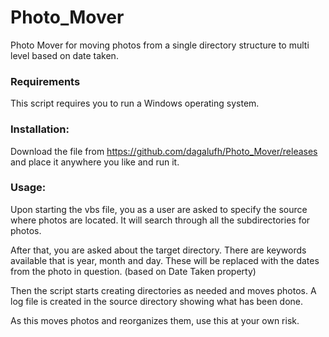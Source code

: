 Photo_Mover
===========

Photo Mover for moving photos from a single directory structure to multi level based on date taken.

### Requirements
This script requires you to run a Windows operating system.

### Installation:
Download the file from https://github.com/dagalufh/Photo_Mover/releases and place it anywhere you like and run it.

### Usage:
Upon starting the vbs file, you as a user are asked to specify the source where photos are located. It will search through all the subdirectories for photos.

After that, you are asked about the target directory. There are keywords available that is year, month and day. These will be replaced with the dates from the photo in question. (based on Date Taken property)

Then the script starts creating directories as needed and moves photos. A log file is created in the source directory showing what has been done.

As this moves photos and reorganizes them, use this at your own risk.
